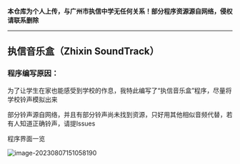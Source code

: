 **本仓库为个人上传，与广州市执信中学无任何关系！部分程序资源源自网络，侵权请联系删除**

---

## 执信音乐盒（Zhixin SoundTrack）

### 程序编写原因：

为了让学生在家也能感受到学校的作息，我特此编写了“执信音乐盒”程序，尽量将学校铃声模拟出来

部分铃声源自网络，并且有部分铃声尚未找到资源，只好用其他相似音频代替，若有人知道正确铃声，请提Issues

程序界面一览

![image-20230807151058190](https://s3.bmp.ovh/imgs/2023/08/07/134365910b8da3ce.png)